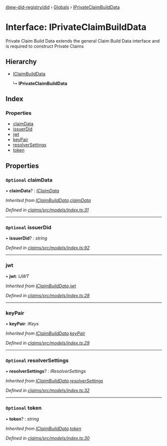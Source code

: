 [@ew-did-registry/did](../README.md) › [Globals](../globals.md) › [IPrivateClaimBuildData](iprivateclaimbuilddata.md)

# Interface: IPrivateClaimBuildData

Private Claim Build Data extends the general Claim Build Data
interface and is required to construct Private Claims

## Hierarchy

* [IClaimBuildData](iclaimbuilddata.md)

  ↳ **IPrivateClaimBuildData**

## Index

### Properties

* [claimData](iprivateclaimbuilddata.md#optional-claimdata)
* [issuerDid](iprivateclaimbuilddata.md#optional-issuerdid)
* [jwt](iprivateclaimbuilddata.md#jwt)
* [keyPair](iprivateclaimbuilddata.md#keypair)
* [resolverSettings](iprivateclaimbuilddata.md#optional-resolversettings)
* [token](iprivateclaimbuilddata.md#optional-token)

## Properties

### `Optional` claimData

• **claimData**? : *[IClaimData](iclaimdata.md)*

*Inherited from [IClaimBuildData](iclaimbuilddata.md).[claimData](iclaimbuilddata.md#optional-claimdata)*

*Defined in [claims/src/models/index.ts:31](https://github.com/energywebfoundation/ew-did-registry/blob/4dc2947/packages/claims/src/models/index.ts#L31)*

___

### `Optional` issuerDid

• **issuerDid**? : *string*

*Defined in [claims/src/models/index.ts:92](https://github.com/energywebfoundation/ew-did-registry/blob/4dc2947/packages/claims/src/models/index.ts#L92)*

___

###  jwt

• **jwt**: *IJWT*

*Inherited from [IClaimBuildData](iclaimbuilddata.md).[jwt](iclaimbuilddata.md#jwt)*

*Defined in [claims/src/models/index.ts:28](https://github.com/energywebfoundation/ew-did-registry/blob/4dc2947/packages/claims/src/models/index.ts#L28)*

___

###  keyPair

• **keyPair**: *IKeys*

*Inherited from [IClaimBuildData](iclaimbuilddata.md).[keyPair](iclaimbuilddata.md#keypair)*

*Defined in [claims/src/models/index.ts:29](https://github.com/energywebfoundation/ew-did-registry/blob/4dc2947/packages/claims/src/models/index.ts#L29)*

___

### `Optional` resolverSettings

• **resolverSettings**? : *IResolverSettings*

*Inherited from [IClaimBuildData](iclaimbuilddata.md).[resolverSettings](iclaimbuilddata.md#optional-resolversettings)*

*Defined in [claims/src/models/index.ts:32](https://github.com/energywebfoundation/ew-did-registry/blob/4dc2947/packages/claims/src/models/index.ts#L32)*

___

### `Optional` token

• **token**? : *string*

*Inherited from [IClaimBuildData](iclaimbuilddata.md).[token](iclaimbuilddata.md#optional-token)*

*Defined in [claims/src/models/index.ts:30](https://github.com/energywebfoundation/ew-did-registry/blob/4dc2947/packages/claims/src/models/index.ts#L30)*
